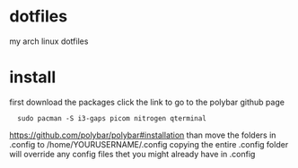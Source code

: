 # dotfiles
my arch linux dotfiles

# install
first download the packages click the link to go to the polybar github page
```
  sudo pacman -S i3-gaps picom nitrogen qterminal
```
  https://github.com/polybar/polybar#installation
than move the folders in .config to /home/YOURUSERNAME/.config copying the entire .config folder will override any config files thet you might already have in .config
